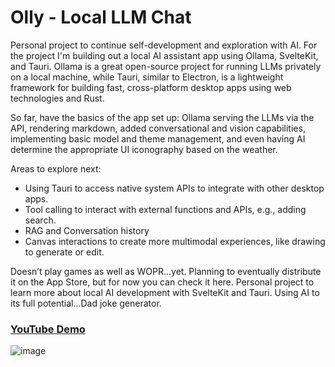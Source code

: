# Olly - Local LLM Chat

Personal project to continue self-development and exploration with AI. For the project I'm building out a local AI assistant app using Ollama, SvelteKit, and Tauri. Ollama is a great open-source project for running LLMs privately on a local machine, while Tauri, similar to Electron, is a lightweight framework for building fast, cross-platform desktop apps using web technologies and Rust.

So far, have the basics of the app set up: Ollama serving the LLMs via the API, rendering markdown, added conversational and vision capabilities, implementing basic model and theme management, and even having AI determine the appropriate UI iconography based on the weather.

Areas to explore next:

- Using Tauri to access native system APIs to integrate with other desktop apps.
- Tool calling to interact with external functions and APIs, e.g., adding search.
- RAG and Conversation history
- Canvas interactions to create more multimodal experiences, like drawing to generate or edit.

Doesn’t play games as well as WOPR...yet. Planning to eventually distribute it on the App Store, but for now you can check it here. Personal project to learn  more about local AI development with SvelteKit and Tauri. Using AI to its full potential...Dad joke generator.

### [YouTube Demo](https://youtu.be/j8HyOpyCduw)

![image](/static/Olly.gif)


